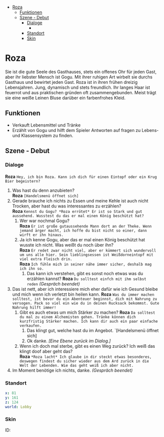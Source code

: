 - [Roza](#roza)
  - [Funktionen](#funktionen)
  - [Szene - Debut](#szene---debut)
    - [Dialoge](#dialoge)
      - [](#)
    - [Standort](#standort)
    - [Skin](#skin)

# Roza

Sie ist die gute Seele des Gasthauses, stets ein offenes Ohr für jeden Gast, aber ihr liebster Mensch ist Gogu. Mit ihrer ruhigen Art wirbelt sie durchs Gasthaus und bewirtet jeden Gast.
Roza ist in ihren frühen dreizig Lebensjahren. Jung, dynamisch und stets freundlich. Ihr langes Haar ist feuerrot und aus praktischen gründen oft zusammengebunden. Meist trägt sie eine weiße Leinen Bluse darüber ein farbenfrohes Kleid.

## Funktionen

* Verkauft Lebensmittel und Tränke
* Erzählt von Gogu und hilft dem Spieler Antworten auf fragen zu Lebens- und Klassensystem zu finden.

## Szene - Debut

### Dialoge

#### 

**Roza** `Hey, ich bin Roza. Kann ich dich für einen Eintopf oder ein Krug Bier begeistern?`  
  1. Was hast du denn anzubieten?  
    **Roza** `[Handelsmenü öffnet sich]`  
  2. Gerade brauche ich nichts zu Essen und meine Kehle ist auch nicht Trocken, aber hast du was interessantes zu erzählen?  
    **Roza** `Kennst du Gogu? *Roza errötet* Er ist so Stark und gut aussehend. Wusstest du das er mal einen König beschützt hat?`
       1. Wer war nochmal Gogu?  
        **Roza** `Er ist große gutaussehende Mann dort an der Theke. Wenn jemand ärger macht, ich hoffe du bist nicht so einer, dann wirft er ihn hinaus.`
       2. Ja ich kenne Gogu, aber das er mal einen König beschützt hat wusste ich nicht. Was weißt du noch über ihn?  
       **Roza** `Er redet zwar nicht viel, aber er kümmert sich wundervoll um uns alle hier. Sein lieblingsessen ist Weißdorneintopf mit viel extra Fleisch drin.`  
       **Roza** `Ich fühle mich in seiner nähe immer sicher, deshalb mag ich ihn so.`  
           1. Das kann ich verstehen, gibt es sonst noch etwas was du erzählen kannst?
           **Roza** `Du solltest einfch mit ihm selbst reden` *(Gespräch beendet)*
  3. Das ist nett, aber ich interessiere mich eher dafür wie ich Gesund bleibe und mich wenn ich verletzt bin heilen kann.
     **Roza** `Was du immer machen solltest, ist bevor du ein Abenteuer beginnst, dich mit Nahrung zu versogen. Pack so viel ein wie du in deinen Rucksack bekommst. Gute Nahrung hilft immer!`  
       1. Gibt es auch etwas um mich Stärker zu machen?
    **Roza** `Da solltest du mal zu einem Alchemisten gehen. Tränke können dich kurzfristig Stärker machen. Ich kann dir auch ein paar einfache verkaufen.`  
          1. Das klingt gut, welche hast du im Angebot. `[Handelsmenü öffnet sich]
          2. Ok danke. *[Eine Ebene zurück im Dialog.]*  
       1. Wenn ich doch mal sterbe, gibt es einen Weg zurück? Ich weiß das klingt doof aber geht das?  
        **Roza** `*Roza lacht* Ich glaube in dir steckt etwas besonderes, deswegen findest du sicher wieder aus dem Ard zurück in die Welt der Lebenden. Wie das geht weiß ich aber nicht.`
  4. Im Moment benötige ich nichts, danke. *(Gespräch beendet)*

### Standort
```yml
x: 81
y: 161
z: 124
world: Lobby
```

### Skin
ID: 